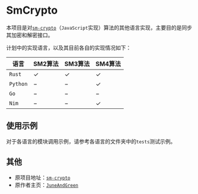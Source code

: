 # SmCrypto

本项目是对[`sm-crypto`](https://github.com/JuneAndGreen/sm-crypto)（`JavaScript`实现）算法的其他语言实现，主要目的是同步其加密和解密接口。

计划中的实现语言，以及其目前各自的实现情况如下：

| 语言     | SM2算法      | SM3算法      | SM4算法      |
| -------- | ------------ | ------------ | ------------ |
| `Rust`   | $\checkmark$ | $\checkmark$ | $\checkmark$ |
| `Python` | $-$          | $-$          | $\checkmark$ |
| `Go`     | $-$          | $-$          | $-$          |
| `Nim`    | $-$          | $-$          | $\checkmark$ |

## 使用示例

对于各语言的模块调用示例，请参考各语言的文件夹中的`tests`测试示例。

## 其他

- 原项目地址：[`sm-crypto`](https://github.com/JuneAndGreen/sm-crypto)
- 原作者主页：[`JuneAndGreen`](https://github.com/JuneAndGreen)
